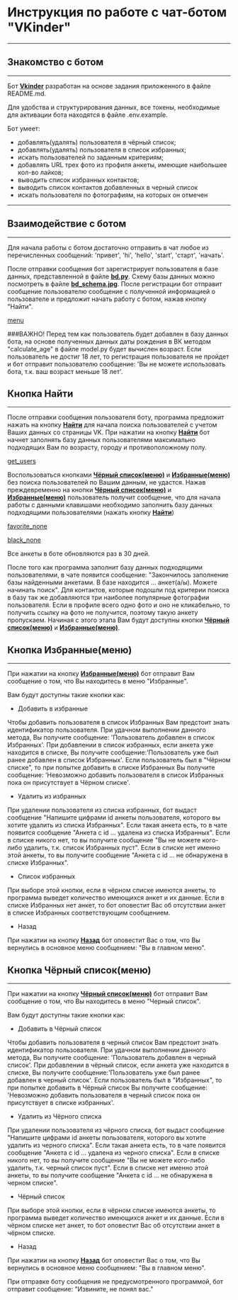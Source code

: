# Инструкция по работе с чат-ботом "VKinder"

______________________________________________________________

## Знакомство с ботом

______________________________________________________________

Бот <b><u>Vkinder</u></b> разработан на основе задания приложенного в файле README.md.

Для удобства и структурирования данных, все токены, необходимые для активации бота находятся в файле .env.example.

Бот умеет:

- добавлять(удалять) пользователя в чёрный список;
- добавлять(удалять) пользователя в список избранных;
- искать пользователей по заданным критериям;
- добавлять URL трех фото из профиля анкеты, имеющие наибольшее кол-во лайков;
- выводить список избранных контактов;
- выводить список контактов добавленных в черный список
- искать пользователя по фотографиям, на которых он отмечен
______________________________________________________________

## Взаимодействие с ботом

______________________________________________________________
Для начала работы с ботом достаточно отправить в чат любое из перечисленных сообщений: 'привет', 'hi', 'hello',
'start', 'старт', 'начать'.

После отправки сообщения бот зарегистрирует пользователя в базе данных, представленной в файле <b><u>bd.py</b></u>. 
Схему базы данных можно посмотреть в файле <b><u>bd_schema.jpg</u></b>. После регистрации бот отправит 
сообщение пользователю сообщение с полученной информацией о пользователе и предложит начать работу с ботом, нажав кнопку
"Найти".

[menu](https://cloud.mail.ru/public/toV2/7DZuwgEmD)

###ВАЖНО! Перед тем как пользователь будет добавлен в базу данных бота, на основе полученных данных даты рождения в ВК 
методом "calculate_age" в файле model.py будет вычислен возраст. Если пользователь не достиг 18 лет, то регистрация 
пользователя не пройдет и бот отправит пользователю сообщение: 'Вы не можете использовать бота, т.к. ваш возраст меньше 
18 лет'.

## Кнопка Найти

________________________________________________________________

После отправки сообщения пользователя боту, программа предложит нажать на кнопку <b><u>Найти</u></b> для 
начала поиска пользователей с учетом Ваших данных со страницы VK. При нажатии на кнопку <b><u>Найти</u></b> бот начнет 
заполнять базу данных пользователями максимально подходящих Вам по возрасту, городу и противоположному полу.

[get_users](https://cloud.mail.ru/home/photo_2024-03-17_15-43-53.jpg?weblink=toV2%2F7DZuwgEmD) 

Воспользоваться кнопками <b><u>Чёрный список(меню)</u></b> и <b><u>Избранные(меню)</u></b> без поиска пользователей по 
Вашим данным, не удастся. Нажав преждевременно на кнопки <b><u>Чёрный список(меню)</u></b> и <b><u>Избранные(меню)</u></b>
пользователь получит сообщение, что для начала работы с данными клавишами необходимо заполнить базу данных подходящими 
пользователями (нажать кнопку <b><u>Найти</u></b>)

[favorite_none](https://cloud.mail.ru/public/F1HF/4UNnj6TJG)

[black_none](https://cloud.mail.ru/public/11oh/LH6yz8hUr) 

Все анкеты в боте обновляются раз в 30 дней.

После того как программа заполнит базу данных подходящими пользователями, в чате появится сообщение: "Закончилось 
заполнение базы найденными анкетами. В базе находится ... анкет(а/ы). Можете начинать поиск". Для контактов, которые 
подошли под критерии поиска в базу так же добавляются три наиболее популярные фотографии пользователя. Если в профиле 
всего одно фото и оно не кликабельно, то получить ссылку на фото не получится, поэтому такую анкету пропускаем. Начиная 
с этого этапа Вам будут доступны кнопки <b><u>Чёрный список(меню)</u></b> и <b><u>Избранные(меню)</u></b>.



## Кнопка Избранные(меню)

___________________________________________________________________________

При нажатии на кнопку <b><u>Избранные(меню)</u></b> бот отправит Вам сообщение о том, что Вы находитесь в меню "Избранные".

Вам будут доступны такие кнопки как:

- Добавить в избранные

Чтобы добавить пользователя в список Избранных Вам предстоит знать идентификатор пользователя. При удачном выполнении 
данного метода, Вы получите сообщение: 'Пользователь добавлен в список Избранных'.
При добавлении в список избранных, если анкета уже находится в списке, Вы получите сообщение:'Пользователь уже был ранее 
добавлен в список Избранных'.
Если пользователь был в "Чёрном списке", то при попытке добавить в списке Избранных Вы получите сообщение: 'Невозможно 
добавить пользователя в список Избранных пока он присутствует в Чёрном списке'.

- Удалить из избранных

При удалении пользователя из списка избранных, бот выдаст сообщение "Напишите цифрами id анкеты пользователя, которого вы 
хотите удалить из списка Избранных". Если такая анкета есть, то в чате появится сообщение "Анкета с id ... удалена из 
списка Избранных". Если в списке никого нет, то вы получите сообщение "Вы не можете кого-либо удалить, т.к. список Избранных 
пуст". Если в списке нет именно этой анкеты, то вы получите сообщение "Анкета с id ... не обнаружена в списке Избранных".


- Список избранных

При выборе этой кнопки, если в чёрном списке имеются анкеты, то программа выведет количество имеющихся анкет и их данные.
Если в списке Избранных нет анкет, то бот оповестит Вас об отсутствии анкет в списке Избранных соответствующим сообщением.

- Назад

При нажатии на кнопку <b><u>Назад</u></b> бот оповестит Вас о том, что Вы вернулись в основное меню сообщением:
"Вы в главном меню".


## Кнопка Чёрный список(меню)

___________________________________________________________________________
При нажатии на кнопку <b><u>Чёрный список(меню)</u></b> бот отправит Вам сообщение о том, что Вы находитесь в меню 
"Черный список".

Вам будут доступны такие кнопки как:

- Добавить в Чёрный список

Чтобы добавить пользователя в черный список Вам предстоит знать идентификатор пользователя. При удачном выполнении данного
метода, Вы получите сообщение: 'Пользователь добавлен в черный список'.
При добавлении в чёрный список, если анкета уже находится в списке, Вы получите сообщение:'Пользователь уже был ранее 
добавлен в черный список'.
Если пользователь был в "Избранных", то при попытке добавить в Чёрный список Вы получите сообщение: 'Невозможно добавить
пользователя в черный список пока он присутствует в списке избранных'.

- Удалить из Чёрного списка

При удалении пользователя из чёрного списка, бот выдаст сообщение "Напишите цифрами id анкеты пользователя, которого вы 
хотите удалить из черного списка". Если такая анкета есть, то в чате появится сообщение "Анкета с id ... удалена из 
черного списка". Если в списке никого нет, то вы получите сообщение "Вы не можете кого-либо удалить, т.к. черный список 
пуст". Если в списке нет именно этой анкеты, то вы получите сообщение "Анкета с id ... не обнаружена в черном списке".

- Чёрный список

При выборе этой кнопки, если в чёрном списке имеются анкеты, то программа выведет количество имеющихся анкет и их данные.
Если в чёрном списке нет анкет, то бот оповестит Вас об отсутствии анкет в чёрном списке.

- Назад

При нажатии на кнопку <b><u>Назад</u></b> бот оповестит Вас о том, что Вы вернулись в основное меню сообщением:
"Вы в главном меню".

При отправке боту сообщения не предусмотренного программой, бот отправит сообщение: "Извините, не понял вас."
